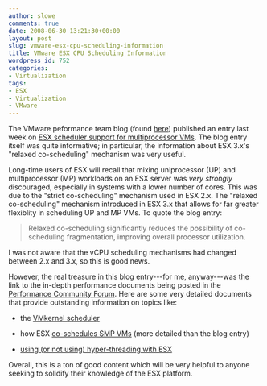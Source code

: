 ```yaml
---
author: slowe
comments: true
date: 2008-06-30 13:21:30+00:00
layout: post
slug: vmware-esx-cpu-scheduling-information
title: VMware ESX CPU Scheduling Information
wordpress_id: 752
categories:
- Virtualization
tags:
- ESX
- Virtualization
- VMware
---
```


The VMware peformance team blog (found [here](http://blogs.vmware.com/performance/)) published an entry last week on [ESX scheduler support for multiprocessor VMs](http://blogs.vmware.com/performance/2008/06/esx-scheduler-s.html). The blog entry itself was quite informative; in particular, the information about ESX 3.x's "relaxed co-scheduling" mechanism was very useful.

Long-time users of ESX will recall that mixing uniprocessor (UP) and multiprocessor (MP) workloads on an ESX server was _very strongly_ discouraged, especially in systems with a lower number of cores. This was due to the "strict co-scheduling" mechanism used in ESX 2.x. The "relaxed co-scheduling" mechanism introduced in ESX 3.x that allows for far greater flexiblity in scheduling UP and MP VMs. To quote the blog entry:

>Relaxed co-scheduling significantly reduces the possibility of co-scheduling fragmentation, improving overall processor utilization.

I was not aware that the vCPU scheduling mechanisms had changed between 2.x and 3.x, so this is good news.

However, the real treasure in this blog entry---for me, anyway---was the link to the in-depth performance documents being posted in the [Performance Community Forum](http://communities.vmware.com/community/vmtn/general/performance/forum). Here are some very detailed documents that provide outstanding information on topics like:

* the [VMkernel scheduler](http://communities.vmware.com/docs/DOC-5501)

* how ESX [co-schedules SMP VMs](http://communities.vmware.com/docs/DOC-4960) (more detailed than the blog entry)

* [using (or not using) hyper-threading with ESX](http://communities.vmware.com/docs/DOC-5101)

Overall, this is a ton of good content which will be very helpful to anyone seeking to solidify their knowledge of the ESX platform.
